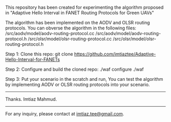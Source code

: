 This repository has been created for experimenting the algorithm proposed in 
"Adaptive Hello Interval in FANET Routing Protocols for Green UAVs"

The algorithm has been implemented on the AODV and OLSR routing protocols.
You can obverse the algorithm in the following files:
/src/aodv/model/aodv-routing-protocol.cc
/src/aodv/model/aodv-routing-protocol.h
/src/olsr/model/olsr-routing-protocol.cc
/src/olsr/model/olsr-routing-protocol.h

Step 1: Clone this repo:
git clone https://github.com/imtiaztee/Adaptive-Hello-Interval-for-FANETs

Step 2: Configure and build the cloned repo:
./waf configure
./waf

Step 3: Put your scenario in the scratch and run, 
        You can test the algorithm by implementing AODV or OLSR routing protocols into your scenario.

********************************************************

Thanks.
Imtiaz Mahmud.

********************************************************
For any inquiry, please contact at imtiaz.tee@gmail.com.
